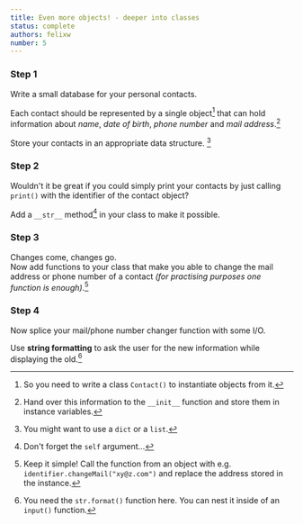 ```yaml
---
title: Even more objects! - deeper into classes
status: complete
authors: felixw
number: 5
---
```


### Step 1

Write a small database for your personal contacts.

Each contact should be represented by a single object[^class] that can hold information about *name*, *date of birth*, *phone number* and *mail address*.[^init]

Store your contacts in an appropriate data structure. [^which]

[^class]:
    So you need to write a class `Contact()` to instantiate objects from it.

[^init]:
    Hand over this information to the `__init__` function and store them in instance variables.

[^which]:
    You might want to use a `dict` or a `list`.

### Step 2

Wouldn't it be great if you could simply print your contacts by just calling `print()` with the identifier of the contact object?

Add a `__str__` method[^self] in your class to make it possible.

[^self]:
    Don't forget the `self` argument...


### Step 3

Changes come, changes go.  
Now add functions to your class that make you able to change the mail address or phone number of a contact *(for practising purposes one function is enough)*.[^simple]

[^simple]:
    Keep it simple! Call the function from an object with e.g. `identifier.changeMail("xy@z.com")` and replace the address stored in the instance.

### Step 4

Now splice your mail/phone number changer function with some I/O.  

Use **string formatting** to ask the user for the new information while displaying the old.[^formatting]

[^formatting]:
    You need the `str.format()` function here. You can nest it inside of an `input()` function.
